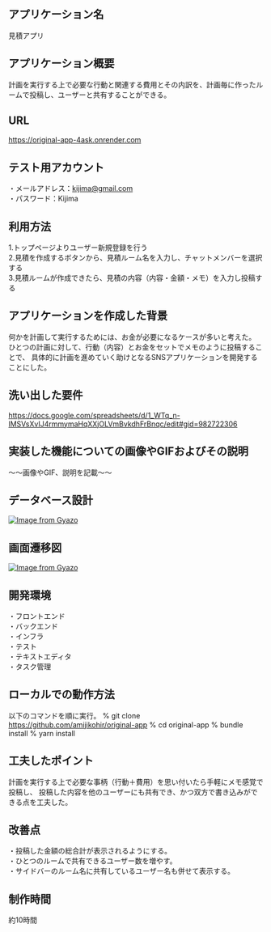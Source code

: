 ## アプリケーション名
見積アプリ

## アプリケーション概要
計画を実行する上で必要な行動と関連する費用とその内訳を、計画毎に作ったルームで投稿し、ユーザーと共有することができる。

## URL
https://original-app-4ask.onrender.com

## テスト用アカウント
・メールアドレス：kijima@gmail.com  
・パスワード：Kijima

## 利用方法
1.トップページよりユーザー新規登録を行う  
2.見積を作成するボタンから、見積ルーム名を入力し、チャットメンバーを選択する  
3.見積ルームが作成できたら、見積の内容（内容・金額・メモ）を入力し投稿する


## アプリケーションを作成した背景
何かを計画して実行するためには、お金が必要になるケースが多いと考えた。
ひとつの計画に対して、行動（内容）とお金をセットでメモのように投稿することで、
具体的に計画を進めていく助けとなるSNSアプリケーションを開発することにした。

## 洗い出した要件
https://docs.google.com/spreadsheets/d/1_WTq_n-lMSVsXvIJ4rmmymaHqXXjOLVmBvkdhFrBnqc/edit#gid=982722306

## 実装した機能についての画像やGIFおよびその説明
〜〜画像やGIF、説明を記載〜〜

## データベース設計
[![Image from Gyazo](https://i.gyazo.com/b7c2e656a3cb736a578a3649f9295876.png)](https://gyazo.com/b7c2e656a3cb736a578a3649f9295876)

## 画面遷移図
[![Image from Gyazo](https://i.gyazo.com/f4d75d9a2ba008baed30f2a7a15cb4eb.png)](https://gyazo.com/f4d75d9a2ba008baed30f2a7a15cb4eb)

## 開発環境
・フロントエンド  
・バックエンド  
・インフラ  
・テスト  
・テキストエディタ  
・タスク管理

## ローカルでの動作方法
以下のコマンドを順に実行。
% git clone https://github.com/amijikohir/original-app
% cd original-app
% bundle install
% yarn install

## 工夫したポイント
計画を実行する上で必要な事柄（行動＋費用）を思い付いたら手軽にメモ感覚で投稿し、
投稿した内容を他のユーザーにも共有でき、かつ双方で書き込みができる点を工夫した。

## 改善点
・投稿した金額の総合計が表示されるようにする。  
・ひとつのルームで共有できるユーザー数を増やす。  
・サイドバーのルーム名に共有しているユーザー名も併せて表示する。

## 制作時間
約10時間